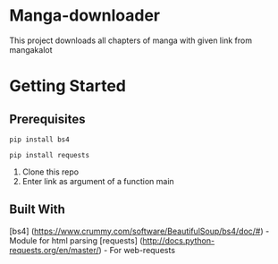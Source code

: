 # Manga-downloader
This project downloads all chapters of manga with given link from mangakalot
# Getting Started
## Prerequisites
```
pip install bs4
```
```
pip install requests
```
1) Clone this repo
2) Enter link as argument of a function main
## Built With
[bs4] (https://www.crummy.com/software/BeautifulSoup/bs4/doc/#) - Module for html parsing
[requests] (http://docs.python-requests.org/en/master/) - For web-requests 
